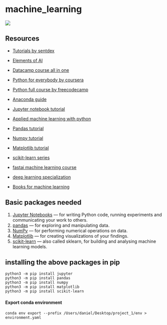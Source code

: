 # machine_learning
<img src = "https://dac.com/sites/default/files/styles/template_header_image/public/machine-learning.jpeg?itok=zZ80GsGD">

## Resources

* [Tutorials by sentdex](https://www.youtube.com/user/sentdex)
* [Elements of AI](https://www.elementsofai.com/)
* [Datacamp course all in one](https://www.datacamp.com/?tap_a=5644-dce66f&tap_s=444977-105c29)
* [Python for everybody by coursera](https://bit.ly/pythoneverybodycoursera)
* [Python full course by freecodecamp](https://www.youtube.com/watch?v=rfscVS0vtbw)
* [Anaconda guide](https://www.youtube.com/watch?v=YJC6ldI3hWk)
* [Jupyter notebook tutorial](https://www.youtube.com/watch?v=HW29067qVWk)

* [Applied machine learning with python](http://bit.ly/courseraDS)
* [Pandas tutorial](https://www.youtube.com/playlist?list=PLeo1K3hjS3uuASpe-1LjfG5f14Bnozjwy)
* [Numpy tutorial](https://www.youtube.com/watch?v=QUT1VHiLmmI)
* [Matplotlib tutorial](https://www.youtube.com/playlist?list=PLQVvvaa0QuDfefDfXb9Yf0la1fPDKluPF)
* [scikit-learn series](https://www.youtube.com/playlist?list=PL5-da3qGB5ICeMbQuqbbCOQWcS6OYBr5A)
* [ fastai machine learning course](https://course18.fast.ai/ml)
* [deep learning specialization](https://bit.ly/courseradl)
* [Books for machine learning](https://www.youtube.com/watch?v=7R08MPXxiFQ)




## Basic packages needed
1. [Jupyter Notebooks](https://jupyter.org/) — for writing Python code, running experiments and communicating your work to others.
2. [pandas](https://pandas.pydata.org/) — for exploring and manipulating data.
3. [NumPy](https://numpy.org/) — for performing numerical operations on data.
4. [Matplotlib](https://matplotlib.org/) — for creating visualizations of your findings.
5. [scikit-learn](https://scikit-learn.org/stable/) — also called sklearn, for building and analysing machine learning models.

## installing the above packages in pip

```
python3 -m pip install jupyter
python3 -m pip install pandas
python3 -m pip install numpy
python3 -m pip install matplotlib
python3 -m pip install scikit-learn
```
#### Export conda environment
```
conda env export --prefix /Users/daniel/Desktop/project_1/env > environment.yaml
```
